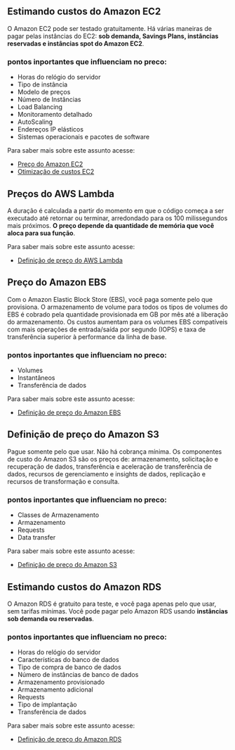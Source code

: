 ##  Estimando custos do Amazon EC2

O Amazon EC2 pode ser testado gratuitamente. Há várias maneiras de pagar pelas instâncias do EC2: **sob demanda, Savings Plans, instâncias reservadas e instâncias spot do Amazon EC2**.

### pontos inportantes que influenciam no preco:

* Horas do relógio do servidor
* Tipo de instância
* Modelo de preços
* Número de Instâncias
* Load Balancing
* Monitoramento detalhado
* AutoScaling
* Endereços IP elásticos
* Sistemas operacionais e pacotes de software

Para saber mais sobre este assunto acesse: 

  * [Preço do Amazon EC2](https://aws.amazon.com/pt/ec2/pricing/)
  * [Otimização de custos EC2](https://aws.amazon.com/pt/ec2/cost-and-capacity/)

## Preços do AWS Lambda

A duração é calculada a partir do momento em que o código começa a ser executado até retornar ou terminar, arredondado para os 100 milissegundos mais próximos. **O preço depende da quantidade de memória que você aloca para sua função**.

Para saber mais sobre este assunto acesse: 

  * [Definição de preço do AWS Lambda](https://aws.amazon.com/pt/lambda/pricing/)

## Preço do Amazon EBS

Com o Amazon Elastic Block Store (EBS), você paga somente pelo que provisiona. O armazenamento de volume para todos os tipos de volumes do EBS é cobrado pela quantidade provisionada em GB por mês até a liberação do armazenamento. Os custos aumentam para os volumes EBS compatíveis com mais operações de entrada/saída por segundo (IOPS) e taxa de transferência superior à performance da linha de base.

### pontos inportantes que influenciam no preco:

* Volumes
* Instantâneos
* Transferência de dados


Para saber mais sobre este assunto acesse: 

  * [Definição de preço do Amazon EBS](https://aws.amazon.com/pt/ebs/pricing/)

## Definição de preço do Amazon S3

Pague somente pelo que usar. Não há cobrança mínima. Os componentes de custo do Amazon S3 são os preços de: armazenamento, solicitação e recuperação de dados, transferência e aceleração de transferência de dados, recursos de gerenciamento e insights de dados, replicação e recursos de transformação e consulta. 

### pontos inportantes que influenciam no preco:

* Classes de Armazenamento
* Armazenamento
* Requests
* Data transfer


Para saber mais sobre este assunto acesse: 

  * [Definição de preço do Amazon S3](https://aws.amazon.com/pt/s3/pricing/)


## Estimando custos do Amazon RDS

O Amazon RDS é gratuito para teste, e você paga apenas pelo que usar, sem tarifas mínimas. Você pode pagar pelo Amazon RDS usando **instâncias sob demanda ou reservadas**.

### pontos inportantes que influenciam no preco:

* Horas do relógio do servidor
* Características do banco de dados
* Tipo de compra de banco de dados
* Número de instâncias de banco de dados
* Armazenamento provisionado
* Armazenamento adicional
* Requests
* Tipo de implantação
* Transferência de dados

Para saber mais sobre este assunto acesse: 

  * [Definição de preço do Amazon RDS](https://aws.amazon.com/pt/rds/pricing/)